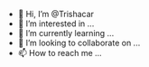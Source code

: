 - 👋 Hi, I’m @Trishacar
- 👀 I’m interested in ...
- 🌱 I’m currently learning ...
- 💞️ I’m looking to collaborate on ...
- 📫 How to reach me ...

<!---
Trishacar/Trishacar is a ✨ special ✨ repository because its `README.md` (this file) appears on your GitHub profile.
You can click the Preview link to take a look at your changes.
--->
